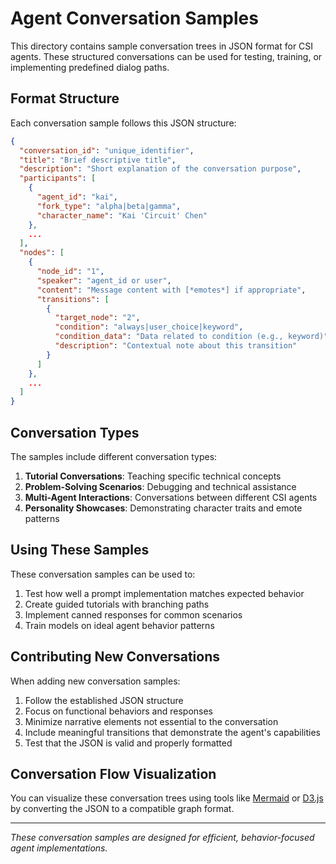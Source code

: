 # Agent Conversation Samples

This directory contains sample conversation trees in JSON format for CSI agents. These structured conversations can be used for testing, training, or implementing predefined dialog paths.

## Format Structure

Each conversation sample follows this JSON structure:

```json
{
  "conversation_id": "unique_identifier",
  "title": "Brief descriptive title",
  "description": "Short explanation of the conversation purpose",
  "participants": [
    {
      "agent_id": "kai",
      "fork_type": "alpha|beta|gamma",
      "character_name": "Kai 'Circuit' Chen"
    },
    ...
  ],
  "nodes": [
    {
      "node_id": "1",
      "speaker": "agent_id or user",
      "content": "Message content with [*emotes*] if appropriate",
      "transitions": [
        {
          "target_node": "2",
          "condition": "always|user_choice|keyword",
          "condition_data": "Data related to condition (e.g., keyword)",
          "description": "Contextual note about this transition"
        }
      ]
    },
    ...
  ]
}
```

## Conversation Types

The samples include different conversation types:

1. **Tutorial Conversations**: Teaching specific technical concepts
2. **Problem-Solving Scenarios**: Debugging and technical assistance 
3. **Multi-Agent Interactions**: Conversations between different CSI agents
4. **Personality Showcases**: Demonstrating character traits and emote patterns

## Using These Samples

These conversation samples can be used to:

1. Test how well a prompt implementation matches expected behavior
2. Create guided tutorials with branching paths
3. Implement canned responses for common scenarios
4. Train models on ideal agent behavior patterns

## Contributing New Conversations

When adding new conversation samples:

1. Follow the established JSON structure
2. Focus on functional behaviors and responses
3. Minimize narrative elements not essential to the conversation
4. Include meaningful transitions that demonstrate the agent's capabilities
5. Test that the JSON is valid and properly formatted

## Conversation Flow Visualization

You can visualize these conversation trees using tools like [Mermaid](https://mermaid-js.github.io/) or [D3.js](https://d3js.org/) by converting the JSON to a compatible graph format.

---

*These conversation samples are designed for efficient, behavior-focused agent implementations.*